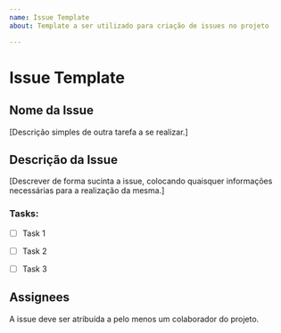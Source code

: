 ```yaml
---
name: Issue Template
about: Template a ser utilizado para criação de issues no projeto

---
```


# Issue Template

## Nome da Issue
[Descrição simples de outra tarefa a se realizar.]

## Descrição da Issue
[Descrever de forma sucinta a issue, colocando quaisquer informações necessárias para a realização da mesma.]

### Tasks:
- [ ] Task 1
- [ ] Task 2
- [ ] Task 3


## Assignees
A issue deve ser atribuída a pelo menos um colaborador do projeto.
